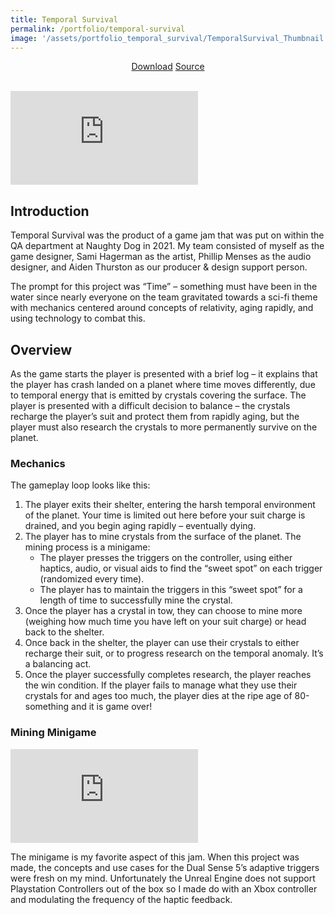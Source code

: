```yaml
---
title: Temporal Survival
permalink: /portfolio/temporal-survival
image: '/assets/portfolio_temporal_survival/TemporalSurvival_Thumbnail.jpg'
---
```


<div style="text-align:center">
    <a href="https://github.com/TheNickOfTime/NDQAGameJam2021/releases/download/v1.1/TemporalSurvival_1.1.zip" target="_blank" class="button button--primary">Download</a>
    <a href="https://github.com/TheNickOfTime/NDQAGameJam2021" target="_blank" class="button button--primary">Source</a>
</div>

<br>

<p><iframe src="https://www.youtube.com/embed/xZrxQmIr9OM" loading="lazy" frameborder="0" allowfullscreen></iframe></p>

## Introduction
Temporal Survival was the product of a game jam that was put on within the QA department at Naughty Dog in 2021. My team consisted of myself as the game designer, Sami Hagerman as the artist, Phillip Menses as the audio designer, and Aiden Thurston as our producer & design support person.

The prompt for this project was “Time” – something must have been in the water since nearly everyone on the team gravitated towards a sci-fi theme with mechanics centered around concepts of relativity, aging rapidly, and using technology to combat this.

## Overview
As the game starts the player is presented with a brief log – it explains that the player has crash landed on a planet where time moves differently, due to temporal energy that is emitted by crystals covering the surface. The player is presented with a difficult decision to balance – the crystals recharge the player’s suit and protect them from rapidly aging, but the player must also research the crystals to more permanently survive on the planet.

### Mechanics
The gameplay loop looks like this:

1. The player exits their shelter, entering the harsh temporal environment of the planet. Your time is limited out here before your suit charge is drained, and you begin aging rapidly – eventually dying.
2. The player has to mine crystals from the surface of the planet. The mining process is a minigame:
    - The player presses the triggers on the controller, using either haptics, audio, or visual aids to find the “sweet spot” on each trigger (randomized every time).
    - The player has to maintain the triggers in this “sweet spot” for a length of time to successfully mine the crystal.
3. Once the player has a crystal in tow, they can choose to mine more (weighing how much time you have left on your suit charge) or head back to the shelter.
4. Once back in the shelter, the player can use their crystals to either recharge their suit, or to progress research on the temporal anomaly. It’s a balancing act.
5. Once the player successfully completes research, the player reaches the win condition. If the player fails to manage what they use their crystals for and ages too much, the player dies at the ripe age of 80-something and it is game over!

### Mining Minigame
<p><iframe src="https://www.youtube.com/embed/U9FI2VW2p6U" loading="lazy" frameborder="0" allowfullscreen></iframe></p>
The minigame is my favorite aspect of this jam. When this project was made, the concepts and use cases for the Dual Sense 5’s adaptive triggers were fresh on my mind. Unfortunately the Unreal Engine does not support Playstation Controllers out of the box so I made do with an Xbox controller and modulating the frequency of the haptic feedback.